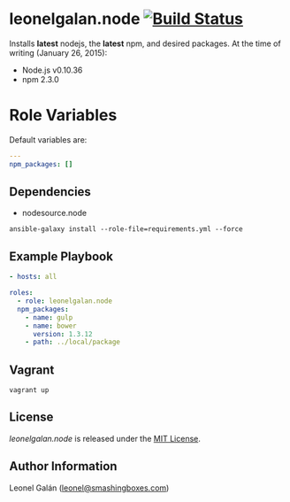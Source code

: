 # leonelgalan.node [![Build Status](https://travis-ci.org/leonelgalan/ansible-node.svg)](https://travis-ci.org/leonelgalan/ansible-node)

Installs **latest** nodejs, the **latest** npm, and desired packages. At the time of writing (January 26, 2015):

* Node.js v0.10.36
* npm 2.3.0

# Role Variables

Default variables are:

```yml
---
npm_packages: []
```

## Dependencies

* nodesource.node

```shell
ansible-galaxy install --role-file=requirements.yml --force
```

## Example Playbook
```yml
- hosts: all

roles:
  - role: leonelgalan.node
  npm_packages:
    - name: gulp
    - name: bower
      version: 1.3.12
    - path: ../local/package
```

## Vagrant

```shell
vagrant up
```

## License

_leonelgalan.node_ is released under the [MIT License](http://opensource.org/licenses/MIT  ).

## Author Information

Leonel Galán (<leonel@smashingboxes.com>)
